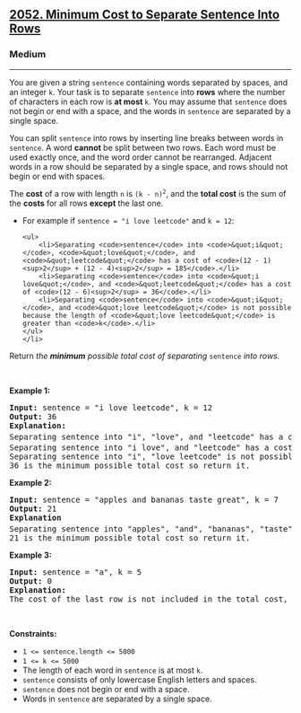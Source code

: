 <h2><a href="https://leetcode.com/problems/minimum-cost-to-separate-sentence-into-rows">2052. Minimum Cost to Separate Sentence Into Rows</a></h2><h3>Medium</h3><hr><p>You are given a string <code>sentence</code> containing words separated by spaces, and an integer <code>k</code>. Your task is to separate <code>sentence</code> into <strong>rows</strong> where the number of characters in each row is <strong>at most </strong><code>k</code>. You may assume that <code>sentence</code> does not begin or end with a space, and the words in <code>sentence</code> are separated by a single space.</p>

<p>You can split <code>sentence</code> into rows by inserting line breaks between words in <code>sentence</code>. A word <strong>cannot</strong> be split between two rows. Each word must be used exactly once, and the word order cannot be rearranged. Adjacent words in a row should be separated by a single space, and rows should not begin or end with spaces.</p>

<p>The <strong>cost</strong> of a row with length <code>n</code> is <code>(k - n)<sup>2</sup></code>, and the <strong>total cost</strong> is the sum of the <strong>costs</strong> for all rows <strong>except</strong> the last one.</p>

<ul>
	<li>For example if <code>sentence = &quot;i love leetcode&quot;</code> and <code>k = 12</code>:

	<ul>
		<li>Separating <code>sentence</code> into <code>&quot;i&quot;</code>, <code>&quot;love&quot;</code>, and <code>&quot;leetcode&quot;</code> has a cost of <code>(12 - 1)<sup>2</sup> + (12 - 4)<sup>2</sup> = 185</code>.</li>
		<li>Separating <code>sentence</code> into <code>&quot;i love&quot;</code>, and <code>&quot;leetcode&quot;</code> has a cost of <code>(12 - 6)<sup>2</sup> = 36</code>.</li>
		<li>Separating <code>sentence</code> into <code>&quot;i&quot;</code>, and <code>&quot;love leetcode&quot;</code> is not possible because the length of <code>&quot;love leetcode&quot;</code> is greater than <code>k</code>.</li>
	</ul>
	</li>
</ul>

<p>Return <em>the <strong>minimum</strong> possible total cost of separating</em><em> </em><code>sentence</code><em> into rows.</em></p>

<p>&nbsp;</p>
<p><strong class="example">Example 1:</strong></p>

<pre>
<strong>Input:</strong> sentence = &quot;i love leetcode&quot;, k = 12
<strong>Output:</strong> 36
<strong>Explanation:</strong>
Separating sentence into &quot;i&quot;, &quot;love&quot;, and &quot;leetcode&quot; has a cost of (12 - 1)<sup>2</sup> + (12 - 4)<sup>2</sup> = 185.
Separating sentence into &quot;i love&quot;, and &quot;leetcode&quot; has a cost of (12 - 6)<sup>2</sup> = 36.
Separating sentence into &quot;i&quot;, &quot;love leetcode&quot; is not possible because &quot;love leetcode&quot; has length 13.
36 is the minimum possible total cost so return it.
</pre>

<p><strong class="example">Example 2:</strong></p>

<pre>
<strong>Input:</strong> sentence = &quot;apples and bananas taste great&quot;, k = 7
<strong>Output:</strong> 21
<strong>Explanation</strong>
Separating sentence into &quot;apples&quot;, &quot;and&quot;, &quot;bananas&quot;, &quot;taste&quot;, and &quot;great&quot; has a cost of (7 - 6)<sup>2</sup> + (7 - 3)<sup>2</sup> + (7 - 7)<sup>2</sup> + (7 - 5)<sup>2 </sup>= 21.
21 is the minimum possible total cost so return it.
</pre>

<p><strong class="example">Example 3:</strong></p>

<pre>
<strong>Input:</strong> sentence = &quot;a&quot;, k = 5
<strong>Output:</strong> 0
<strong>Explanation:</strong>
The cost of the last row is not included in the total cost, and since there is only one row, return 0.
</pre>

<p>&nbsp;</p>
<p><strong>Constraints:</strong></p>

<ul>
	<li><code>1 &lt;= sentence.length &lt;= 5000</code></li>
	<li><code>1 &lt;= k &lt;= 5000</code></li>
	<li>The length of each word in <code>sentence</code> is at most <code>k</code>.</li>
	<li><code>sentence</code> consists of only lowercase English letters and spaces.</li>
	<li><code>sentence</code> does not begin or end with a space.</li>
	<li>Words in <code>sentence</code> are separated by a single space.</li>
</ul>
